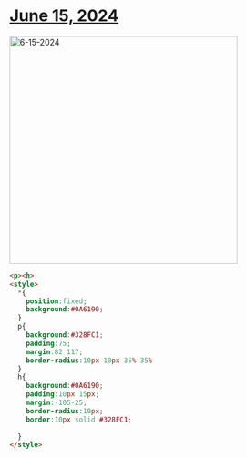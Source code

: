 # [June 15, 2024](https://cssbattle.dev/play/vSQWqiGdt1BInPQnU7eZ)

<img src="https://firebasestorage.googleapis.com/v0/b/cssbattleapp.appspot.com/o/user%2Fummd3POvEDfFyeFvVdOMG3OOrwE2%2Ftargets%2Ftarget_EoyIpWP@2x.png?alt=media" width="400" alt="6-15-2024" />

```html
<p><h>
<style>
  *{
    position:fixed;
    background:#0A6190;
  }
  p{
    background:#328FC1;
    padding:75;
    margin:82 117;
    border-radius:10px 10px 35% 35%
  }
  h{
    background:#0A6190;
    padding:10px 15px;
    margin:-105-25;
    border-radius:10px;
    border:10px solid #328FC1;
    
  }
</style>
```
